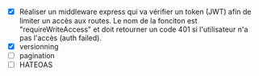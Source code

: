 - [x] Réaliser un middleware express qui va vérifier un token (JWT) afin de limiter un accès aux routes. Le nom de la fonciton est "requireWriteAccess" et doit retourner un code 401 si l'utilisateur n'a pas l'accès (auth failed).
- [x] versionning
- [ ] pagination
- [ ] HATEOAS